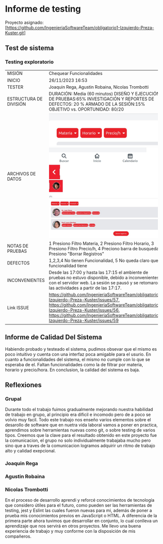 



# Informe de testing 
Proyecto asignado: [https://github.com/IngenieriaSoftwareTeam/obligatorio1-Izquierdo-Preza-Kuster.git]

## Test de sistema

### Testing exploratorio
|  |  |
| -------- | -------- |
| MISIÓN      |    Chequear Funcionalidades  |
| INICIO     | 26/11/2023 16:53     |
| TESTER     |   Joaquin Rega, Agustin Robaina, Nicolas Trombotti  |
| ESTRUCTURA DE DIVISIÓN      | DURACIÓN: Media (60 minutos) DISEÑO Y EJECUCIÓN DE PRUEBAS:65% INVESTIGACIÓN Y REPORTES DE DEFECTOS: 20 % ARMADO DE LA SESIÓN:15% OBJETIVO vs. OPORTUNIDAD: 80/20|
| ARCHIVOS DE DATOS     |  ![Imagen](img/issueFiltro.jpg)  ![Imagen2](img/botonesSinFuncionalidad.jpg)![Imagen3](img/botonRegistro.jpg) |
| NOTAS DE PRUEBAS     |  1 Presiono Filtro Materia, 2 Presiono Filtro Horario, 3 Presiono Filtro Precio/h, 4 Preciono barra de busqueda, 5 Presiono "Borrar Registros" |
|DEFECTOS |   1,2,3,4 No tienen Funcionalidad, 5 No queda claro que funcionalidad tiene           |
| INCONVENIENTES |Desde las 17:00 y hasta las 17:15 el ambiente de pruebas no estuvo disponible, debido a inconvenientes con el servidor web. La sesión se pausó y se retomaron las actividades a partir de las 17:17.    |  
| Link ISSUE | https://github.com/IngenieriaSoftwareTeam/obligatorio1-Izquierdo-Preza-Kuster/issues/57,  https://github.com/IngenieriaSoftwareTeam/obligatorio1-Izquierdo-Preza-Kuster/issues/56, https://github.com/IngenieriaSoftwareTeam/obligatorio1-Izquierdo-Preza-Kuster/issues/59  |  

## Informe de Calidad Del Sistema
Habiendo probado y testeado el sistema, pudimos obsevar que el mismo es poco intuitivo y cuenta con una interfaz poca amigable para el usurio. En cuanto a funcionalidades del sistema, el mismo no cumple con lo que se esperaba de el.
Faltan funcionalidades como la de filtrar por materia, horario y precio/hora. En conclusion, la calidad del sistema es baja.

## Reflexiones

### Grupal
Durante todo el trabajo fuimos gradualmente mejorando nuestra habilidad de trabajo en grupo, al principio era dificil e incomodo pero de a poco se volvio muy facil. Todo este trabajo nos enseño varios elementos sobre el desarollo de software que en nuetra vida laboral vamos a poner en practica, aprendimos sobre herramientas nuevas como git, o sobre testing de varios tipos. Creemos que la clave para el resultado obtenido en este proyecto fue la comunicacion, el grupo no solo individualmente trabajaba mucho pero sino que a traves de la comunicacion logramos adquirir un ritmo de trabajo alto y calidad exepcional.

### Joaquin Rega

### Agustin Robaina

### Nicolas Trombotti

En el proceso de desarrollo aprendi y reforcé conocimientos de tecnología que considero útiles para el
futuro, como pueden ser las herramientas de testing, jest y Eslint las cuales fueron nuevas para mi, además de poner a prueba mis conocimientos previos en JavaScript o HTML.
A diferencia de la primera parte ahora tuvimos que desarrollar en conjunto, lo cual conlleva un aprendizaje que nos servirá en otros proyectos.
Me llevo una buena experiencia de trabajo y muy conforme con la disposición de mis compañeros.
